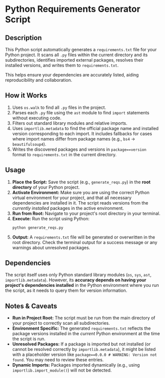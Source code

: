 # Python Requirements Generator Script

## Description

This Python script automatically generates a `requirements.txt` file for your Python project. It scans all `.py` files within the current directory and its subdirectories, identifies imported external packages, resolves their installed versions, and writes them to `requirements.txt`.

This helps ensure your dependencies are accurately listed, aiding reproducibility and collaboration.

## How it Works

1.  Uses `os.walk` to find all `.py` files in the project.
2.  Parses each `.py` file using the `ast` module to find `import` statements without executing code.
3.  Filters out standard library modules and relative imports.
4.  Uses `importlib.metadata` to find the official package name and installed version corresponding to each import. It includes fallbacks for cases where import names differ from package names (e.g., `bs4` -> `beautifulsoup4`).
5.  Writes the discovered packages and versions in `package==version` format to `requirements.txt` in the current directory.

## Usage

1.  **Place the Script:** Save the script (e.g., `generate_reqs.py`) in the **root directory** of your Python project.
2.  **Activate Environment:** Make sure you are using the correct Python virtual environment for your project, and that all necessary dependencies are installed in it. The script reads versions from the *currently installed* packages in the active environment.
3.  **Run from Root:** Navigate to your project's root directory in your terminal.
4.  **Execute:** Run the script using Python:
    ```bash
    python generate_reqs.py
    ```
5.  **Output:** A `requirements.txt` file will be generated or overwritten in the root directory. Check the terminal output for a success message or any warnings about unresolved packages.

## Dependencies

The script itself uses only Python standard library modules (`os`, `sys`, `ast`, `importlib.metadata`). However, its **accuracy depends on having your project's dependencies installed** in the Python environment where you run the script, as it needs to query them for version information.

## Notes & Caveats

* **Run in Project Root:** The script must be run from the main directory of your project to correctly scan all subdirectories.
* **Environment Specific:** The generated `requirements.txt` reflects the package versions installed in the *current* Python environment at the time the script is run.
* **Unresolved Packages:** If a package is imported but not installed (or cannot be resolved correctly by `importlib.metadata`), it might be listed with a placeholder version like `package==0.0.0 # WARNING: Version not found`. You may need to review these entries.
* **Dynamic Imports:** Packages imported dynamically (e.g., using `importlib.import_module()`) will not be detected.
